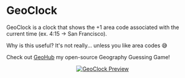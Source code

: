 # GeoClock

GeoClock is a clock that shows the +1 area code associated with the current time (ex. 4:15 → San Francisco).

Why is this useful? It's not really... unless you like area codes 😅

Check out [GeoHub](https://www.geohub.gg) my open-source Geography Guessing Game!

<!-- markdownlint-disable-next-line -->
<p align="center">
  <a href="https://geo-clock.vercel.app"><img src="public/og-image.png" alt="GeoClock Preview"></a>
</p>
